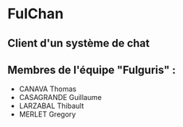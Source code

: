 # FulChan

## Client d'un système de chat

## Membres de l'équipe "Fulguris" :
- CANAVA Thomas
- CASAGRANDE Guillaume
- LARZABAL Thibault
- MERLET Gregory
